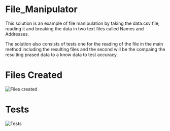 # File_Manipulator
This solution is an example of file manipulation by taking the data.csv file, 
reading it and breaking the data in two text files called Names and Addresses.

The solution also consists of tests one for the reading of the file in the main method including the resulting files
and the second will be the compaing the resulting prased data to a know data to test accuracy. 

# Files Created
![Files created](https://user-images.githubusercontent.com/9131084/233800898-5996c68c-13cd-40a0-8d4d-41c02c66c7af.PNG)

# Tests
![Tests](https://user-images.githubusercontent.com/9131084/233800907-536743e9-bd7e-49d9-be0f-50b9e4722174.PNG)
